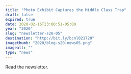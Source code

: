 ```yaml
---
title: "Photo Exhibit Captures the Middle Class Trap"
draft: false
expired: true
date: 2020-02-16T23:00:51-05:00
year: "2020"
slug: "newsletter-s20-05"
destination: "http://bit.ly/bcnl021720"
imagethumb: "2020/blog-s20-news05.png"
imagealt: ""
type: "news"
---
```


Read the newsletter.